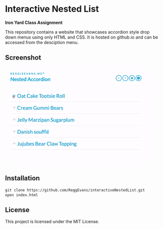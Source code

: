 # Interactive Nested List

**Iron Yard Class Assignment**

This repository contains a website that showcases accordion style drop down menus using only HTML and CSS. It is hosted on github.io and can be accessed from the desciption menu.

## Screenshot
![List Screen Shot](/img/acc_img.gif)

## Installation
```
git clone https://github.com/ReggEvans/interactiveNestedList.git
open index.html
```

## License
This project is licensed under the MIT License.